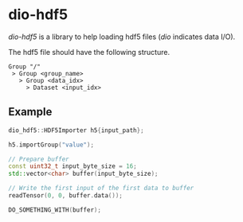 # dio-hdf5

_dio-hdf5_ is a library to help loading hdf5 files (_dio_ indicates data I/O).

The hdf5 file should have the following structure.

```
Group "/"
 > Group <group_name>
   > Group <data_idx>
     > Dataset <input_idx>
```

## Example

```cpp
dio_hdf5::HDF5Importer h5{input_path};

h5.importGroup("value");

// Prepare buffer
const uint32_t input_byte_size = 16;
std::vector<char> buffer(input_byte_size);

// Write the first input of the first data to buffer
readTensor(0, 0, buffer.data());

DO_SOMETHING_WITH(buffer);
```
